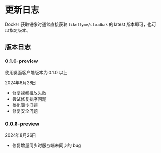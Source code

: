 # 更新日志

Docker 获取镜像时通常直接获取 `likeflyme/cloudbak` 的 latest 版本即可，也可以指定版本。


## 版本日志

### 0.1.0-preview

使用桌面客户端版本为 0.1.0 以上

2024年8月28日

* 修复视频播放失败
* 尝试修复排序问题
* 优化同步问题
* 修复安全问题

### 0.0.8-preview

2024年8月26日

* 修复增量同步时服务端未同步的 bug

